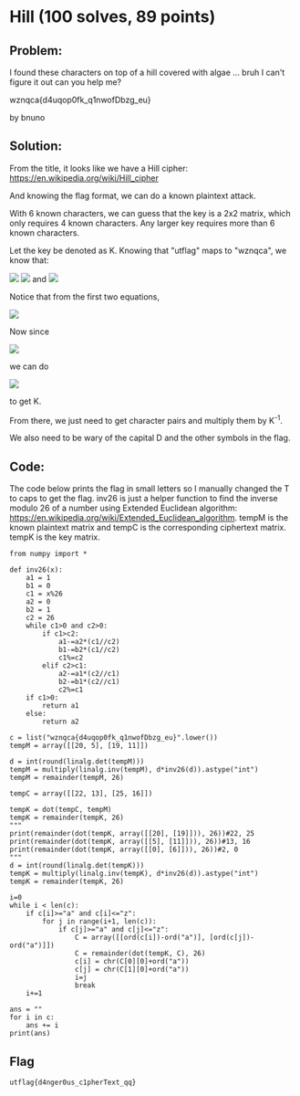 # Hill (100 solves, 89 points)

## Problem:
I found these characters on top of a hill covered with algae ... bruh I can't figure it out can you help me?

wznqca{d4uqop0fk_q1nwofDbzg_eu}

by bnuno

## Solution:
From the title, it looks like we have a Hill cipher: https://en.wikipedia.org/wiki/Hill_cipher

And knowing the flag format, we can do a known plaintext attack.

With 6 known characters, we can guess that the key is a 2x2 matrix, which only requires 4 known characters. Any larger key requires more than 6 known characters.

Let the key be denoted as K.
Knowing that "utflag" maps to "wznqca", we know that:

<img src=http://latex2png.com/pngs/089bb66973de29ff6771dc4e2526e096.png>
<img src=http://latex2png.com/pngs/adb13f7b38f95632958c9476a0716d8e.png>
and
<img src=http://latex2png.com/pngs/86eac93e1f76e72a84bbd8292967d3d8.png>

Notice that from the first two equations,

<img src=http://latex2png.com/pngs/7d80e0cd1e6c2534ffd7e296631ba486.png>

Now since 

<img src=http://latex2png.com/pngs/79042ee0121f7fa183907de48b034dab.png>

we can do 

<img src=http://latex2png.com/pngs/ad483a5d32bd3e55484af3abf1fc3e6b.png>

to get K.

From there, we just need to get character pairs and multiply them by K<sup>-1</sup>.

We also need to be wary of the capital D and the other symbols in the flag.

## Code:
The code below prints the flag in small letters so I manually changed the T to caps to get the flag.
inv26 is just a helper function to find the inverse modulo 26 of a number using Extended Euclidean algorithm: https://en.wikipedia.org/wiki/Extended_Euclidean_algorithm.
tempM is the known plaintext matrix and tempC is the corresponding ciphertext matrix. tempK is the key matrix.
```python3
from numpy import *

def inv26(x):
    a1 = 1
    b1 = 0
    c1 = x%26
    a2 = 0
    b2 = 1
    c2 = 26
    while c1>0 and c2>0:
        if c1>c2:
            a1-=a2*(c1//c2)
            b1-=b2*(c1//c2)
            c1%=c2
        elif c2>c1:
            a2-=a1*(c2//c1)
            b2-=b1*(c2//c1)
            c2%=c1
    if c1>0:
        return a1
    else:
        return a2

c = list("wznqca{d4uqop0fk_q1nwofDbzg_eu}".lower())
tempM = array([[20, 5], [19, 11]])

d = int(round(linalg.det(tempM)))
tempM = multiply(linalg.inv(tempM), d*inv26(d)).astype("int")
tempM = remainder(tempM, 26)

tempC = array([[22, 13], [25, 16]])

tempK = dot(tempC, tempM)
tempK = remainder(tempK, 26)
"""
print(remainder(dot(tempK, array([[20], [19]])), 26))#22, 25
print(remainder(dot(tempK, array([[5], [11]])), 26))#13, 16
print(remainder(dot(tempK, array([[0], [6]])), 26))#2, 0
"""
d = int(round(linalg.det(tempK)))
tempK = multiply(linalg.inv(tempK), d*inv26(d)).astype("int")
tempK = remainder(tempK, 26)

i=0
while i < len(c):
    if c[i]>="a" and c[i]<="z":
        for j in range(i+1, len(c)):
            if c[j]>="a" and c[j]<="z":
                C = array([[ord(c[i])-ord("a")], [ord(c[j])-ord("a")]])
                C = remainder(dot(tempK, C), 26)
                c[i] = chr(C[0][0]+ord("a"))
                c[j] = chr(C[1][0]+ord("a"))
                i=j
                break
    i+=1

ans = ""
for i in c:
    ans += i
print(ans)

```

## Flag
```
utflag{d4nger0us_c1pherText_qq}
```
